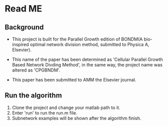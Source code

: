 # Read ME

## Background

*    This project is built for the Parallel Growth edition of BONDM(A bio-inspired optimal network division method, submitted to Physica A, Elsevier). 

*    This name of the paper has been determined as 'Cellular Parallel Growth Based Network Divding Method', in the same way, the project name was altered as 'CPGBNDM'.

*    This paper has been submitted to AMM the Elsevier journal.

## Run the algorithm

1.  Clone the project and change your matlab path to it.
2.  Enter 'run' to run the run.m file.
3.  Subnetwork examples will be shown after the algorithm finish.
